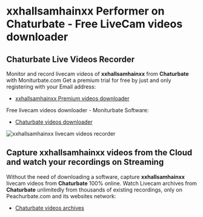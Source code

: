 # xxhallsamhainxx Performer on Chaturbate - Free LiveCam videos downloader

## Chaturbate Live Videos Recorder

Monitor and record livecam videos of **xxhallsamhainxx** from **Chaturbate** with Moniturbate.com
Get a premium trial for free by just and only registering with your Email address:
* [xxhallsamhainxx Premium videos downloader](https://moniturbate.com/request-demo-licence-key.html)

Free livecam videos downloader - Moniturbate Software:
* [Chaturbate videos downloader](https://moniturbate.com/moniturbate-download-software.html)

![xxhallsamhainxx livecam videos recorder](https://peachurnet.com/templates/moniturbate-software.png)


## Capture xxhallsamhainxx videos from the Cloud and watch your recordings on Streaming

Without the need of downloading a software, capture **xxhallsamhainxx** livecam videos from **Chaturbate** 100% online.
Watch Livecam archives from **Chaturbate** unlimitedly from thousands of existing recordings, only on Peachurbate.com and its websites network:
* [Chaturbate videos archives](https://peachurnet.com/)